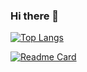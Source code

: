 ### Hi there 👋
[![Top Langs](https://github-readme-stats.vercel.app/api/top-langs/?username=ajijoyo&layout=compact)](https://github.com/ajijoyo)

[![Readme Card](https://github-readme-stats.vercel.app/api/pin/?username=ajijoyo&repo=AJMessage)](https://github.com/ajijoyo)


<!--
**ajijoyo/ajijoyo** is a ✨ _special_ ✨ repository because its `README.md` (this file) appears on your GitHub profile.

Here are some ideas to get you started:

- 🔭 I’m currently working on ...
- 🌱 I’m currently learning ...
- 👯 I’m looking to collaborate on ...
- 🤔 I’m looking for help with ...
- 💬 Ask me about ...
- 📫 How to reach me: ...
- 😄 Pronouns: ...
- ⚡ Fun fact: ...
-->

